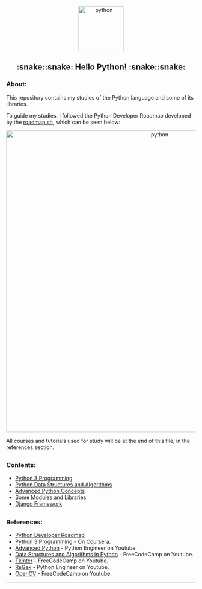 <p align="center">
  <a href="https://github.com/marcoshsq/Python">
    <img src="https://github.com/marcoshsq/Python/blob/main/Python%20Icon/Python.png" alt="python" width="120" height="120">
  </a>
</p>
  <h2 align="center">:snake::snake: Hello Python! :snake::snake:</h2>
</div>

<h3>About:</h3>

This repository contains my studies of the Python language and some of its libraries. 

To guide my studies, I followed the Python Developer Roadmap developed by the [roadmap.sh](https://roadmap.sh/python), which can be seen below:

<p align="center">
  <a href="https://roadmap.sh/python">
    <img src="https://github.com/marcoshsq/Python/blob/main/Python%20Icon/PythonRoadMap.png" alt="python" width="800" height="">
  </a>
</p>

All courses and tutorials used for study will be at the end of this file, in the references section.

##

<h3>Contents:</h3>

- [Python 3 Programming]()
- [Python Data Structures and Algorithms]()
- [Advanced Python Concepts]()
- [Some Modules and Libraries]()
- [Django Framework]()

##

<h3>References:</h3>

- [Python Developer Roadmap](https://roadmap.sh/python)
- [Python 3 Programming](https://www.coursera.org/specializations/python-3-programming) - On Coursera.
- [Advanced Python](https://www.youtube.com/playlist?list=PLqnslRFeH2UqLwzS0AwKDKLrpYBKzLBy2) - Python Engineer on Youtube. 
- [Data Structures and Algorithms in Python](https://www.youtube.com/watch?v=pkYVOmU3MgA&t=13s) - FreeCodeCamp on Youtube.
- [Tkinter](https://www.youtube.com/watch?v=YXPyB4XeYLA&list=PLWJTBPhbU2Fc9GXZYx9Y30tTbeBja64Mv&index=14) - FreeCodeCamp on Youtube.
- [ReGex](https://www.youtube.com/watch?v=AEE9ecgLgdQ&list=PLWJTBPhbU2Fc9GXZYx9Y30tTbeBja64Mv&index=20&t=37s) - Python Engineer on Youtube.
- [OpenCV](https://www.youtube.com/watch?v=oXlwWbU8l2o&list=PLWJTBPhbU2Fc9GXZYx9Y30tTbeBja64Mv&index=18&t=46s) - FreeCodeCamp on Youtube.

---
